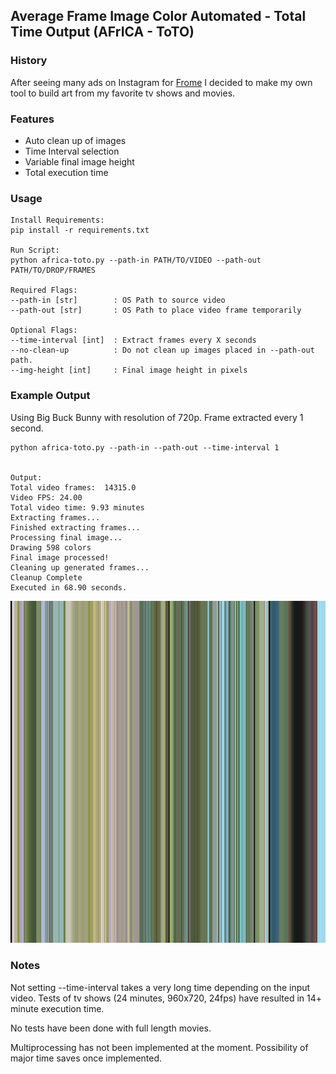 ## Average Frame Image Color Automated - Total Time Output (AFrICA - ToTO)

### History
After seeing many ads on Instagram for [Frome](https://frome.co) I decided to make my own tool to build art from my favorite tv shows and movies.

### Features
- Auto clean up of images
- Time Interval selection
- Variable final image height
- Total execution time

### Usage
```
Install Requirements:
pip install -r requirements.txt

Run Script:
python africa-toto.py --path-in PATH/TO/VIDEO --path-out PATH/TO/DROP/FRAMES

Required Flags:
--path-in [str]        : OS Path to source video
--path-out [str]       : OS Path to place video frame temporarily

Optional Flags:
--time-interval [int]  : Extract frames every X seconds
--no-clean-up          : Do not clean up images placed in --path-out path.
--img-height [int]     : Final image height in pixels
```

### Example Output
Using Big Buck Bunny with resolution of 720p. Frame extracted every 1 second.
```
python africa-toto.py --path-in --path-out --time-interval 1


Output:
Total video frames:  14315.0
Video FPS: 24.00
Total video time: 9.93 minutes
Extracting frames...
Finished extracting frames...
Processing final image...
Drawing 598 colors
Final image processed!
Cleaning up generated frames...
Cleanup Complete
Executed in 68.90 seconds.
```


![Big Buck Bunny](https://github.com/rybli/AFRICA-TOTO/blob/main/big_buck_bunny_avgcolor_spectrum.PNG?raw=true)


### Notes
Not setting --time-interval takes a very long time depending on the input video.
Tests of tv shows (24 minutes, 960x720, 24fps) have resulted in 14+ minute execution time.

No tests have been done with full length movies.

Multiprocessing has not been implemented at the moment. Possibility of major time saves once implemented. 
